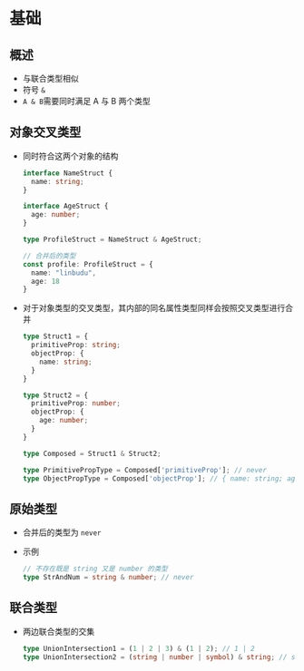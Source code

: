 # 基础

## 概述

  - 与联合类型相似
  - 符号 `&`
  - `A & B`需要同时满足 A 与 B 两个类型

## 对象交叉类型

  - 同时符合这两个对象的结构

    ```typescript
    interface NameStruct {
      name: string;
    }

    interface AgeStruct {
      age: number;
    }

    type ProfileStruct = NameStruct & AgeStruct;

    // 合并后的类型
    const profile: ProfileStruct = {
      name: "linbudu",
      age: 18
    }
    ```

  - 对于对象类型的交叉类型，其内部的同名属性类型同样会按照交叉类型进行合并

    ```typescript
    type Struct1 = {
      primitiveProp: string;
      objectProp: {
        name: string;
      }
    }

    type Struct2 = {
      primitiveProp: number;
      objectProp: {
        age: number;
      }
    }

    type Composed = Struct1 & Struct2;

    type PrimitivePropType = Composed['primitiveProp']; // never
    type ObjectPropType = Composed['objectProp']; // { name: string; age: number; }
    ```

## 原始类型

  - 合并后的类型为 `never`
  - 示例

    ```typescript
    // 不存在既是 string 又是 number 的类型
    type StrAndNum = string & number; // never
    ```

## 联合类型

  - 两边联合类型的交集

    ```typescript
    type UnionIntersection1 = (1 | 2 | 3) & (1 | 2); // 1 | 2
    type UnionIntersection2 = (string | number | symbol) & string; // string
    ```
